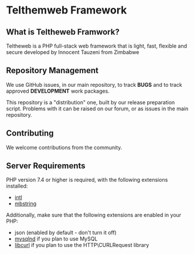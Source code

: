 # Telthemweb Framework

## What is Teltheweb Framwork?

Teltheweb is a PHP full-stack web framework that is light, fast, flexible and secure developed by Innocent Tauzeni from Zimbabwe



## Repository Management

We use GitHub issues, in our main repository, to track **BUGS** and to track approved **DEVELOPMENT** work packages.


This repository is a "distribution" one, built by our release preparation script.
Problems with it can be raised on our forum, or as issues in the main repository.

## Contributing

We welcome contributions from the community.

## Server Requirements

PHP version 7.4 or higher is required, with the following extensions installed:

- [intl](http://php.net/manual/en/intl.requirements.php)
- [mbstring](http://php.net/manual/en/mbstring.installation.php)

Additionally, make sure that the following extensions are enabled in your PHP:

- json (enabled by default - don't turn it off)
- [mysqlnd](http://php.net/manual/en/mysqlnd.install.php) if you plan to use MySQL
- [libcurl](http://php.net/manual/en/curl.requirements.php) if you plan to use the HTTP\CURLRequest library
